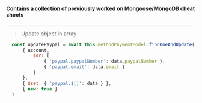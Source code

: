 #### Contains a collection of previously worked on Mongoose/MongoDB cheat sheets

---
> Update object in array
```Javascript
  const updatePaypal = await this.methodPaymentModel.findOneAndUpdate(
      { account, 
          $or: [
              { 'paypal.paypalNumber': data.paypalNumber },
              { 'paypal.email': data.email },
          ] 
      },
      { $set: { 'paypal.$[]': data } },
      { new: true }
  )
````
